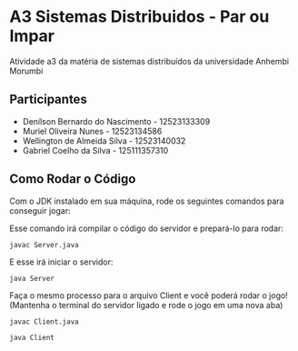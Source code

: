 # A3 Sistemas Distribuidos - Par ou Impar
Atividade a3 da matéria de sistemas distribuídos da universidade Anhembi Morumbi
 
## Participantes

* Denílson Bernardo do Nascimento - 12523133309
* Muriel Oliveira Nunes - 12523134586
* Wellington de Almeida Silva - 12523140032
* Gabriel Coelho da Silva - 125111357310

## Como Rodar o Código
Com o JDK instalado em sua máquina, rode os seguintes comandos para conseguir jogar:

Esse comando irá compilar o código do servidor e prepará-lo para rodar:
~~~
javac Server.java
~~~

E esse irá iniciar o servidor:
~~~
java Server
~~~

Faça o mesmo processo para o arquivo Client e você poderá rodar o jogo! (Mantenha o terminal do servidor ligado e rode o jogo em uma nova aba)
~~~
javac Client.java
~~~
~~~
java Client
~~~

